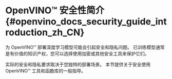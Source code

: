 # OpenVINO&trade; 安全性简介{#openvino_docs_security_guide_introduction_zh_CN}

为 OpenVINO&trade; 部署深度学习模型可能会引起安全和隐私问题。
已训练模型通常是有价值的知识产权，您可以选择使用加密或其他安全工具来保护它们。

实际的安全和隐私要求取决于您独特的部署场景。
本节提供关于安全使用 OpenVINO™ 工具和函数库的一般指导。
